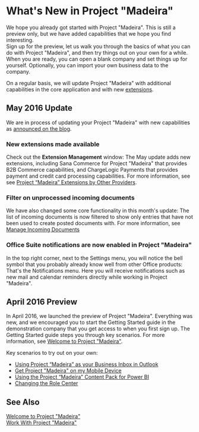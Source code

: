 <properties
	pageTitle="What's New in Project “Madeira”| Project “Madeira”"
    description="What's New" 
	services="project-madeira" 
	documentationCenter=""
	authors="edupont04"/>
<tags
    ms.service="project-madeira"
    ms.topic="article"
    ms.devlang="na"
    ms.tgt_pltfrm="na"
    ms.workload="Madeira"
    ms.date="05/12/2016"
    ms.author="edupont04" />
    
# What's New in Project "Madeira" 
We hope you already got started with Project "Madeira". This is still a preview only, but we have added capabilities that we hope you find interesting.  
Sign up for the preview, let us walk you through the basics of what you can do with Project "Madeira", and then try things out on your own for a while. When you are ready, you can open a blank company and set things up for yourself. Optionally, you can import your own business data to the company.  
  
On a regular basis, we will update Project "Madeira" with additional capabilities in the core application and with new [extensions](ui-extensions.md). 
   
## May 2016 Update
We are in process of updating your Project "Madeira" with new capabilities as [announced on the blog](https://madeira.microsoft.com/en-us/blog/2016-may-update).  

### New extensions made available
Check out the **Extension Management** window: The May update adds new extensions, including Sana Commerce for Project "Madeira" that provides B2B Commerce capabilities, and ChargeLogic Payments that provides payment and credit card processing capabilities. For more information, see see [Project “Madeira” Extensions by Other Providers](ui-extensions-other.md).  
  
### Filter on unprocessed incoming documents
We have also changed some core functionality in this month's update: The list of incoming documents is now filtered to show only entries that have not been used to create posted documents with. For more information, see [Manage Incoming Documents](across-income-documents.md)  

### Office Suite notifications are now enabled in Project "Madeira"
In the top right corner, next to the Settings menu, you will notice the bell symbol that you probably already know well from other Office products: That's the Notifications menu.  Here you will receive notifications such as new mail and calendar reminders directly while working in Project "Madeira".  
  
## April 2016 Preview
In April 2016, we launched the preview of Project "Madeira". Everything was new, and we encouraged you to start the Getting Started guide in the demonstration company that you get access to when you first sign up. The Getting Started guide steps you through key scenarios. For more information, see [Welcome to Project "Madeira"](madeira-get-started.md).  
  
Key scenarios to try out on your own:  

- [Using Project “Madeira” as your Business Inbox in Outlook](madeira-no-outlook.md)  
- [Get Project "Madeira" on my Mobile Device](install-mobile-app.md)  
- [Using the Project “Madeira” Content Pack for Power BI](madeira-powerbi.md)  
- [Changing the Role Center](change-role.md)  
  


## See Also
[Welcome to Project "Madeira"](madeira-get-started.md)  
[Work With Project "Madeira"](ui-work-product.md)  

